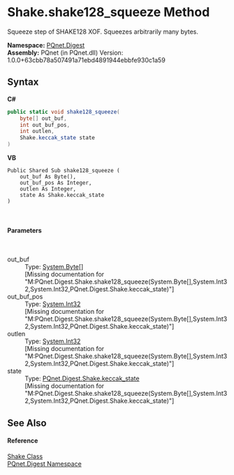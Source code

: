 # Shake.shake128_squeeze Method 
 

Squeeze step of SHAKE128 XOF. Squeezes arbitrarily many bytes.

**Namespace:**&nbsp;<a href="21efb5f0-8611-9eaa-4575-81fa5c4164b4">PQnet.Digest</a><br />**Assembly:**&nbsp;PQnet (in PQnet.dll) Version: 1.0.0+63cbb78a507491a71ebd4891944ebbfe930c1a59

## Syntax

**C#**<br />
``` C#
public static void shake128_squeeze(
	byte[] out_buf,
	int out_buf_pos,
	int outlen,
	Shake.keccak_state state
)
```

**VB**<br />
``` VB
Public Shared Sub shake128_squeeze ( 
	out_buf As Byte(),
	out_buf_pos As Integer,
	outlen As Integer,
	state As Shake.keccak_state
)
```

<br />

#### Parameters
&nbsp;<dl><dt>out_buf</dt><dd>Type: <a href="https://docs.microsoft.com/dotnet/api/system.byte" target="_blank" rel="noopener noreferrer">System.Byte</a>[]<br />\[Missing <param name="out_buf"/> documentation for "M:PQnet.Digest.Shake.shake128_squeeze(System.Byte[],System.Int32,System.Int32,PQnet.Digest.Shake.keccak_state)"\]</dd><dt>out_buf_pos</dt><dd>Type: <a href="https://docs.microsoft.com/dotnet/api/system.int32" target="_blank" rel="noopener noreferrer">System.Int32</a><br />\[Missing <param name="out_buf_pos"/> documentation for "M:PQnet.Digest.Shake.shake128_squeeze(System.Byte[],System.Int32,System.Int32,PQnet.Digest.Shake.keccak_state)"\]</dd><dt>outlen</dt><dd>Type: <a href="https://docs.microsoft.com/dotnet/api/system.int32" target="_blank" rel="noopener noreferrer">System.Int32</a><br />\[Missing <param name="outlen"/> documentation for "M:PQnet.Digest.Shake.shake128_squeeze(System.Byte[],System.Int32,System.Int32,PQnet.Digest.Shake.keccak_state)"\]</dd><dt>state</dt><dd>Type: <a href="1ae1bd35-7a8a-534f-8493-83b37fccc479">PQnet.Digest.Shake.keccak_state</a><br />\[Missing <param name="state"/> documentation for "M:PQnet.Digest.Shake.shake128_squeeze(System.Byte[],System.Int32,System.Int32,PQnet.Digest.Shake.keccak_state)"\]</dd></dl>

## See Also


#### Reference
<a href="23f04087-7075-c1be-bf7b-dec72f7a4cd1">Shake Class</a><br /><a href="21efb5f0-8611-9eaa-4575-81fa5c4164b4">PQnet.Digest Namespace</a><br />